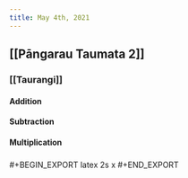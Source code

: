 ```yaml
---
title: May 4th, 2021
---
```


## [[Pāngarau Taumata 2]]
### [[Taurangi]]
#### Addition
#### Subtraction
#### Multiplication
##### 
#+BEGIN_EXPORT latex
2s x
#+END_EXPORT
